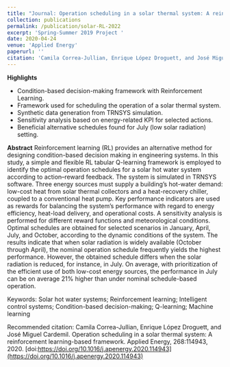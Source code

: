 ```yaml
---
title: "Journal: Operation scheduling in a solar thermal system: A reinforcement learning-based framework"
collection: publications
permalink: /publication/solar-RL-2022
excerpt: 'Spring-Summer 2019 Project '
date: 2020-04-24
venue: 'Applied Energy'
paperurl: ''
citation: 'Camila Correa-Jullian, Enrique López Droguett, and José Miguel Cardemil. Operation scheduling in a solar thermal system: A reinforcement learning-based framework. Applied Energy, 268:114943, 2020. doi:https://doi.org/10.1016/j.apenergy.2020.114943'
---
```

**Highlights**
* Condition-based decision-making framework with Reinforcement Learning.
* Framework used for scheduling the operation of a solar thermal system.
* Synthetic data generation from TRNSYS simulation.
* Sensitivity analysis based on energy-related KPI for selected actions.
* Beneficial alternative schedules found for July (low solar radiation) setting.

**Abstract**
Reinforcement learning (RL) provides an alternative method for designing condition-based decision making in engineering systems. In this study, a simple and flexible RL tabular Q-learning framework is employed to identify the optimal operation schedules for a solar hot water system according to action–reward feedback. The system is simulated in TRNSYS software. Three energy sources must supply a building’s hot-water demand: low-cost heat from solar thermal collectors and a heat-recovery chiller, coupled to a conventional heat pump. Key performance indicators are used as rewards for balancing the system’s performance with regard to energy efficiency, heat-load delivery, and operational costs. A sensitivity analysis is performed for different reward functions and meteorological conditions. Optimal schedules are obtained for selected scenarios in January, April, July, and October, according to the dynamic conditions of the system. The results indicate that when solar radiation is widely available (October through April), the nominal operation schedule frequently yields the highest performance. However, the obtained schedule differs when the solar radiation is reduced, for instance, in July. On average, with prioritization of the efficient use of both low-cost energy sources, the performance in July can be on average 21% higher than under nominal schedule-based operation.

Keywords: Solar hot water systems; Reinforcement learning; Intelligent control systems; Condition-based decision-making; Q-learning; Machine learning

Recommended citation: Camila Correa-Jullian, Enrique López Droguett, and José Miguel Cardemil. Operation scheduling in a solar thermal system: A reinforcement learning-based framework. Applied Energy, 268:114943, 2020. [doi:https://doi.org/10.1016/j.apenergy.2020.114943](https://doi.org/10.1016/j.apenergy.2020.114943)
